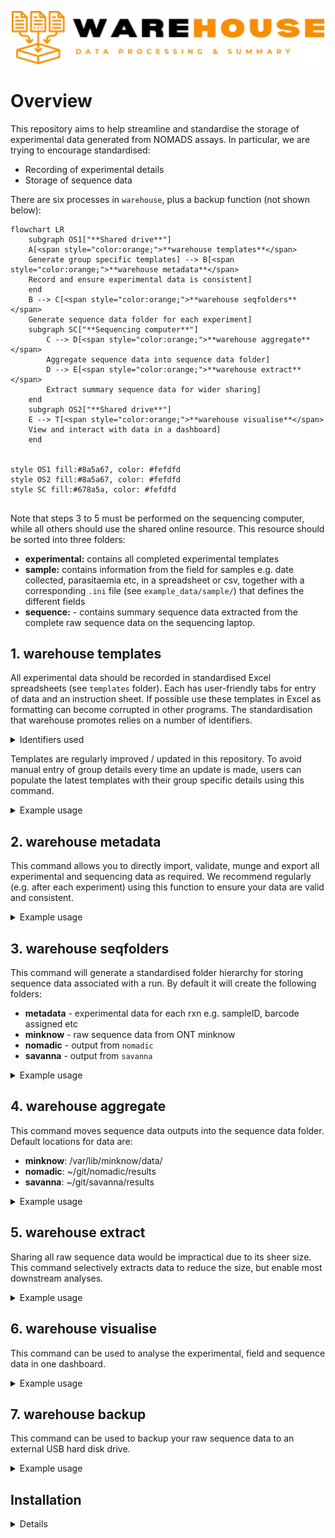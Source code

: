 <p align="center"><img src="misc/warehouse_logo.png" width="500"></p>

# Overview
This repository aims to help streamline and standardise the storage of experimental data generated from NOMADS assays. In particular, we are trying to encourage standardised:
- Recording of experimental details
- Storage of sequence data

There are six processes in `warehouse`, plus a backup function (not shown below):
```mermaid
flowchart LR
    subgraph OS1["**Shared drive**"]
    A[<span style="color:orange;">**warehouse templates**</span> 
    Generate group specific templates] --> B[<span style="color:orange;">**warehouse metadata**</span> 
    Record and ensure experimental data is consistent]
    end
    B --> C[<span style="color:orange;">**warehouse seqfolders**</span> 
    Generate sequence data folder for each experiment]
    subgraph SC["**Sequencing computer**"]
        C --> D[<span style="color:orange;">**warehouse aggregate**</span> 
        Aggregate sequence data into sequence data folder]
        D --> E[<span style="color:orange;">**warehouse extract**</span> 
        Extract summary sequence data for wider sharing]
    end
    subgraph OS2["**Shared drive**"]
    E --> T[<span style="color:orange;">**warehouse visualise**</span> 
    View and interact with data in a dashboard]
    end


style OS1 fill:#8a5a67, color: #fefdfd
style OS2 fill:#8a5a67, color: #fefdfd
style SC fill:#678a5a, color: #fefdfd
    
```
Note that steps 3 to 5 must be performed on the sequencing computer, while all others should use the shared online resource. This resource should be sorted into three folders:
- <b>experimental:</b> contains all completed experimental templates
- <b>sample:</b> contains information from the field for samples e.g. date collected, parasitaemia etc, in a spreadsheet or csv, together with a corresponding `.ini` file (see `example_data/sample/`) that defines the different fields
- <b>sequence:</b> - contains summary sequence data extracted from the complete raw sequence data on the sequencing laptop.


## 1. warehouse templates
All experimental data should be recorded in standardised Excel spreadsheets (see `templates` folder). Each has user-friendly tabs for entry of data and an instruction sheet. If possible use these templates in Excel as formatting can become corrupted in other programs. The standardisation that warehouse promotes relies on a number of identifiers.

<details>
<summary>Identifiers used</summary>

#### Experiment ID
Every experiment is given a unique ID composed of:
- Experiment type (2 letters): e.g. SW (sWGA), PC (PCR), SL (Sequence Library)
- Users initials (2 letters): e.g. Bwalya Kabale would be BW
- Experiment Number (3 digits): Incremental count for each experiment type e.g. 001

The third PCR for Bwalya Kabale would therefore be PCBW003. The templates generate everything except for the experiment number e.g. 001, that is entered by the user.

#### Sample ID
Each sample must have a unique sampleID that can consist of any combination of characters. It is recommended that this should be the 'master' id assigned during sample collection and the reference for any sample metadata collected.

#### Extraction ID
It is assumed that every mosquito / blood spot sample will need to have DNA extracted from it before testing. Multiple extractions may be made from a single sample therefore each needs a unique reference. A simple system should be used to generate the extraction ID so that is can be transcribed onto tubes / plates as necessary. NOMADS recommend using a two letter prefix and then number extracts sequentially with three digits e.g. AA001, AA002 etc.

#### Reaction ID
To track the movement of samples / extracts through different experiments, a unique identifier is used for each. This is composed of the experiment id and the well or reaction number e.g. the `pcr_identifier` for the sample tested in well A1 in PCBW003 would be `PCBW003_A1`
</details>


Templates are regularly improved / updated in this repository. To avoid manual entry of group details every time an update is made, users can populate the latest templates with their group specific details using this command.

<details>
<summary>Example usage</summary>

Get a list of the groups available:
```
warehouse templates -l
```
Update templates with group details:

```
warehouse templates -g UCB -o ~/NOMADS_Blank_Templates 
```

</details>

## 2. warehouse metadata
This command allows you to directly import, validate, munge and export all experimental and sequencing data as required. We recommend regularly (e.g. after each experiment) using this function to ensure your data are valid and consistent.

<details>
<summary>Example usage</summary>

Extract and validate all experimental data from Excel files: 
```
warehouse metadata -e example_data/experimental/
```
Extract, validate and output all experimental data:
```
warehouse metadata -e example_data/experimental/ -o output_folder/
```
Extract, validate and output experimental data, sequencing data and sample metadata including sample status:
```
warehouse metadata -e example_data/experimental/ -m example_data/sample/sample_metadata.csv -s example_data/seqdata -o output_folder/
```
</details>

## 3. warehouse seqfolders
This command will generate a standardised folder hierarchy for storing sequence data associated with a run. By default it will create the following folders:

- **metadata** - experimental data for each rxn e.g. sampleID, barcode assigned etc
- **minknow** - raw sequence data from ONT minknow
- **nomadic** - output from `nomadic`
- **savanna** - output from `savanna`

<details>
<summary>Example usage</summary>

Create directory structure:
```
warehouse seqfolders -e example_data/experimental/ -i SLJS034 -o sequence_data/
```
An `.ini` file can be used to define the desired folder structure, including sub-folders (see `resources/seqfolders` for an example), but  unless absolutely necessary we recommend using the default.
</details>

## 4. warehouse aggregate
  
This command moves sequence data outputs into the sequence data folder. Default locations for data are:
- **minknow**: /var/lib/minknow/data/
- **nomadic**: ~/git/nomadic/results
- **savanna**: ~/git/savanna/results

<details>
<summary>Example usage</summary>

Aggregate sequence data into the seqfolders structure:
```
warehouse aggregate -s example_data/seqdata/ 
```

If your NOMADS git directory is not in '~/git' provide this to aggregate:
```
warehouse aggregate -s example_data/seqdata/ -g ~/Work/git
```
</details>

## 5. warehouse extract
  
Sharing all raw sequence data would be impractical due to its sheer size. This command selectively extracts data to reduce the size, but enable most downstream analyses.

<details>
<summary>Example usage</summary>

Selectively extract sequence data for sharing:
```
warehouse extract -s example_data/seqdata/ -o ~/GoogleDriveFolder/
```
</details>

## 6. warehouse visualise
This command can be used to analyse the experimental, field and sequence data in one dashboard. 

<details>
<summary>Example usage</summary>

View dashboard of all experimental, sample and sequence data available.
```
warehouse visualise -e example_data/experimental/ -s example_data/seqdata/ -m example_data/sample/sample_metadata.csv
```
</details>

## 7. warehouse backup
This command can be used to backup your raw sequence data to an external USB hard disk drive. 

<details>
<summary>Example usage</summary>

Backup sequence data
```
warehouse backup -s example_data/seqdata/ -b /media/usb_drive/seqdata/
```
</details>

## Installation
<details>
  
#### Requirements

To install `warehouse`, you will need:
- Version control software [git](https://github.com/git-guides/install-git)
- Package manager [mamba](https://github.com/conda-forge/miniforge) 

#### Steps

**1. Clone the repository from github:**
```
git clone https://github.com/nomads-community/warehouse
cd warehouse
```

**2. Install the dependencies with mamba:**
```
mamba env create -f environments/run.yml
```

**3. Open the `warehouse` environment:**
```
mamba activate warehouse
```
**4. Install `warehouse` and remaining dependencies:**
```
pip install -e .
```
**5. Test your installation:** In the terminal, you should see available commands by typing:
```
warehouse --help
```

Each warehouse command also has a `--help` menu.

</details>
